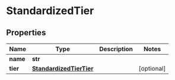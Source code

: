 # StandardizedTier

## Properties
Name | Type | Description | Notes
------------ | ------------- | ------------- | -------------
**name** | **str** |  | 
**tier** | [**StandardizedTierTier**](StandardizedTierTier.md) |  | [optional] 



